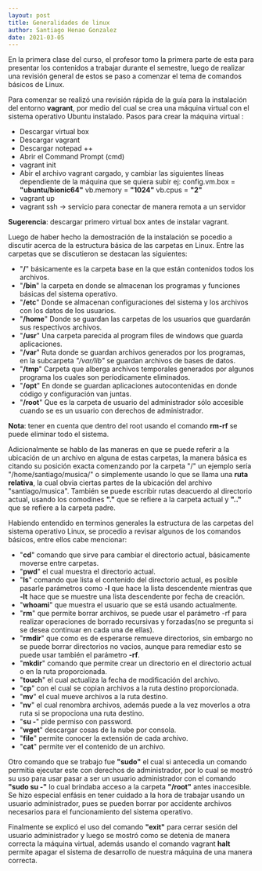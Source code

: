 ```yaml
---
layout: post
title: Generalidades de linux
author: Santiago Henao Gonzalez
date: 2021-03-05
---
```


En la primera clase del curso, el profesor tomo la primera parte de esta para presentar los contenidos a trabajar durante el semestre, luego de realizar una revisión general de estos se paso a comenzar el tema de comandos básicos de Linux.

Para comenzar se realizó una revisión rápida de la guía para la instalación del entorno **vagrant**, por medio del cual se crea una máquina virtual con el sistema operativo Ubuntu instalado.
Pasos para crear la máquina virtual :

- Descargar virtual box 
- Descargar vagrant 
- Descargar notepad ++
- Abrir el Command Prompt (cmd)
- vagrant init
- Abir el archivo vagrant cargado, y cambiar las siguientes líneas dependiente de la máquina que se quiera subir
  ej: config.vm.box = **"ubuntu/bionic64"**
      vb.memory = **"1024"**
	    vb.cpus = **"2"**
- vagrant up
- vagrant ssh -> servicio para conectar de manera remota a un servidor 

**Sugerencia**: descargar primero virtual box antes de instalar vagrant.

Luego de haber hecho la demostración de la instalación se pocedio a discutir acerca de la estructura básica de las carpetas en Linux. Entre las carpetas que se discutieron se destacan las siguientes:

- "**/**"  básicamente es la carpeta base en la que están contenidos todos los archivos.
- "**/bin**" la carpeta en donde se almacenan los programas y funciones básicas del sistema operativo.
- "**/etc**" Donde se almacenan configuraciones del sistema y los archivos con los datos de los usuarios.
- "**/home**" Donde se guardan las carpetas de los usuarios que guardarán sus respectivos archivos.
- "**/usr**" Una carpeta parecida al program files de windows que guarda aplicaciones.
- "**/var**" Ruta donde se guardan archivos generados por los programas, en la subcarpeta *"/var/lib"* se guardan archivos de bases de datos.
- "**/tmp**" Carpeta que alberga archivos temporales generados por algunos programa los cuales son períodicamente eliminados.
- "**/opt**" En donde se guardan aplicaciones autocontenidas en donde código y configuración van juntas.
- "**/root**" Que es la carpeta de usuario del administrador sólo accesible cuando se es un usuario con derechos de administrador.

**Nota**: tener  en cuenta que dentro del root usando el comando **rm-rf** se puede eliminar todo el sistema.

Adicionalmente se hablo de las maneras en que se puede referir a la ubicación de un archivo en alguna de estas carpetas, la manera básica es citando su posición exacta comenzando por la carpeta "/" un ejemplo sería "/home/santiago/musica/" o simplemente usando lo que se llama una **ruta relativa**, la cual obvia ciertas partes de la ubicación del archivo "santiago/musica". También se puede escribir rutas deacuerdo al directorio actual, usando los comodines **"."** que se refiere a la carpeta actual y **".."** que se refiere a la carpeta padre.

Habiendo entendido en terminos generales la estructura de las carpetas del sistema operativo Linux,
se procedio a revisar algunos de los comandos básicos, entre ellos cabe mencionar:

- "**cd**" comando que sirve para cambiar el directorio actual, básicamente moverse entre carpetas.
- "**pwd**" el cual muestra el directorio actual.
- "**ls**" comando que lista el contenido del directorio actual, es posible pasarle parámetros como **-l** que hace la lista descendente mientras que **-lt** hace que se muestre una lista descendente por fecha de creación.
- "**whoami**" que muestra el usuario que se está usando actualmente.
- "**rm**" que permite borrar archivos, se puede usar el parámetro -rf para realizar operaciones de borrado recursivas y forzadas(no se pregunta si se desea continuar en cada una de ellas).
- "**rmdir**" que como es de esperarse remueve directorios, sin embargo no se puede borrar directorios no vacios, aunque para remediar esto se puede usar también el parámetro **-rf**.
- "**mkdir**" comando que permite crear un directorio en el directorio actual o en la ruta proporcionada.
- "**touch**" el cual actualiza la fecha de modificación del archivo.
- "**cp**" con el cual se copian archivos a la ruta destino proporcionada.
- "**mv**" el cual mueve archivos a la ruta destino.
- "**nv**" el cual renombra archivos, además puede a la vez moverlos a otra ruta si se propociona una ruta destino.
- "**su -**" pide permiso con password.
- "**wget**" descargar cosas de la nube por consola.
- "**file**" permite conocer la extensión de cada archivo.
- "**cat**" permite ver el contenido de un archivo.

Otro comando que se trabajo fue **"sudo"** el cual si antecedia un comando permitia ejecutar este con derechos de administrador, por lo cual se mostró su uso para usar pasar a ser un usuario administrador con el comando **"sudo su -"** lo cual brindaba acceso a la carpeta **"/root"** antes inaccesible. Se hizo especial enfásis en tener cuidado a la hora de trabajar usando un usuario administrador, pues se pueden borrar por accidente archivos necesarios para el funcionamiento del sistema operativo.

Finalmente se explicó el uso del comando **"exit"** para cerrar sesión del usuario administrador y luego se mostró como se detenia de manera correcta la máquina virtual, además usando el comando vagrant **halt** permite apagar el sistema de desarrollo de nuestra máquina de una manera correcta.


